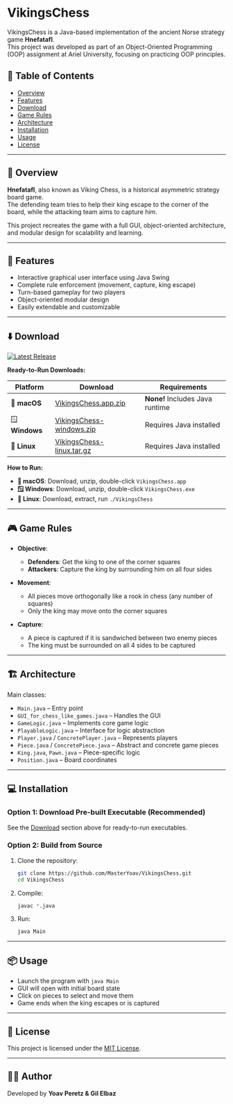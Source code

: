 # VikingsChess

VikingsChess is a Java-based implementation of the ancient Norse strategy game **Hnefatafl**.  
This project was developed as part of an Object-Oriented Programming (OOP) assignment at Ariel University, focusing on practicing OOP principles.

## 📌 Table of Contents
- [Overview](#-overview)
- [Features](#-features)
- [Download](#-download)
- [Game Rules](#-game-rules)
- [Architecture](#-architecture)
- [Installation](#-installation)
- [Usage](#-usage)
- [License](#-license)

---

## 🧠 Overview

**Hnefatafl**, also known as Viking Chess, is a historical asymmetric strategy board game.  
The defending team tries to help their king escape to the corner of the board, while the attacking team aims to capture him.

This project recreates the game with a full GUI, object-oriented architecture, and modular design for scalability and learning.

---

## 🚀 Features
- Interactive graphical user interface using Java Swing
- Complete rule enforcement (movement, capture, king escape)
- Turn-based gameplay for two players
- Object-oriented modular design
- Easily extendable and customizable

---

## ⬇️ Download

[![Latest Release](https://img.shields.io/github/v/release/MasterYoav/VikingsChess?label=Latest%20Release&style=for-the-badge)](https://github.com/MasterYoav/VikingsChess/releases/latest)

**Ready-to-Run Downloads:**

| Platform | Download | Requirements |
|----------|----------|-------------|
| 🍎 **macOS** | [VikingsChess.app.zip](https://github.com/MasterYoav/VikingsChess/releases/latest/download/VikingsChess.app.zip) | **None!** Includes Java runtime |
| 🪟 **Windows** | [VikingsChess-windows.zip](https://github.com/MasterYoav/VikingsChess/releases/latest/download/VikingsChess-windows.zip) | Requires Java installed |
| 🐧 **Linux** | [VikingsChess-linux.tar.gz](https://github.com/MasterYoav/VikingsChess/releases/latest/download/VikingsChess-linux.tar.gz) | Requires Java installed |

**How to Run:**
- **🍎 macOS**: Download, unzip, double-click `VikingsChess.app`
- **🪟 Windows**: Download, unzip, double-click `VikingsChess.exe`
- **🐧 Linux**: Download, extract, run `./VikingsChess`

---

## 🎮 Game Rules

- **Objective**:
  - **Defenders**: Get the king to one of the corner squares
  - **Attackers**: Capture the king by surrounding him on all four sides

- **Movement**:
  - All pieces move orthogonally like a rook in chess (any number of squares)
  - Only the king may move onto the corner squares

- **Capture**:
  - A piece is captured if it is sandwiched between two enemy pieces
  - The king must be surrounded on all 4 sides to be captured

---

## 🏗️ Architecture

Main classes:
- `Main.java` – Entry point
- `GUI_for_chess_like_games.java` – Handles the GUI
- `GameLogic.java` – Implements core game logic
- `PlayableLogic.java` – Interface for logic abstraction
- `Player.java` / `ConcretePlayer.java` – Represents players
- `Piece.java` / `ConcretePiece.java` – Abstract and concrete game pieces
- `King.java`, `Pawn.java` – Piece-specific logic
- `Position.java` – Board coordinates

---

## 💻 Installation

### Option 1: Download Pre-built Executable (Recommended)
See the [Download](#download) section above for ready-to-run executables.

### Option 2: Build from Source
1. Clone the repository:
   ```bash
   git clone https://github.com/MasterYoav/VikingsChess.git
   cd VikingsChess
   ```

2. Compile:
   ```bash
   javac *.java
   ```

3. Run:
   ```bash
   java Main
   ```

---

## 📦 Usage

- Launch the program with `java Main`
- GUI will open with initial board state
- Click on pieces to select and move them
- Game ends when the king escapes or is captured

---

## 📄 License

This project is licensed under the [MIT License](LICENSE).

---

## 👨‍🎓 Author

Developed by **Yoav Peretz & Gil Elbaz**  
